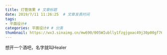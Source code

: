 ```yaml
---
title: 灯管效果 # 文章标题  
date: 2019/7/11 11:26:25  # 文章发表时间
tags:
- 平面设计#
categories: 平面设计# # 分类
thumbnail: https://wx3.sinaimg.cn/mw690/005WIublly1fzgjgoac49j30p00gf76t.jpg # 略缩图
---
```


想开一个酒吧，名字就叫Healer
